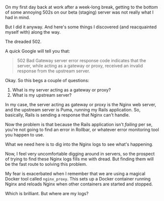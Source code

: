 On my first day back at work after a week-long break, getting to the bottom of some annoying 502s on our beta (staging) server was not really what I had in mind.

But I did it anyway. And here's some things I discovered (and reacquainted myself with) along the way.

The dreaded 502.

A quick Google will tell you that:

> 502 Bad Gateway server error response code indicates that the server, while acting as a gateway or proxy, received an invalid response from the upstream server.

Okay. So this begs a couple of questions:

1. What is my server acting as a gateway or proxy?
2. What is my upstream server?

In my case, the server acting as gateway or proxy is the Nginx web server, and the upstream server is Puma, running my Rails application. So, basically, Rails is sending a response that Nginx can't handle.

Now the problem is that because the Rails application isn't _failing_ per se, you're not going to find an error in Rollbar, or whatever error monitoring tool you happen to use.

What we need here is to dig into the Nginx logs to see what's happening.

Now, I feel very uncomfortable digging around in servers, so the prospect of trying to find these Nginx logs fills me with dread. But finding them will be the fast route to solving this problem.

My fear is exacerbated when I remember that we are using a magical Docker tool called `nginx_proxy`. This sets up a Docker container running Nginx and reloads Nginx when other containers are started and stopped.

Which is brilliant. But where are my logs?

